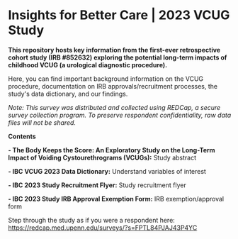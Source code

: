 # Insights for Better Care | 2023 VCUG Study

**This repository hosts key information from the first-ever retrospective cohort study (IRB #852632) exploring the potential long-term impacts of childhood VCUG (a urological diagnostic procedure).**

Here, you can find important background information on the VCUG procedure, documentation on IRB approvals/recruitment processes, the study's data dictionary, and our findings.

*Note: This survey was distributed and collected using REDCap, a secure survey collection program. To preserve respondent confidentiality, raw data files will not be shared.*

**Contents**

**- The Body Keeps the Score: An Exploratory Study on the Long-Term Impact of Voiding Cystourethrograms (VCUGs):** Study abstract

**- IBC VCUG 2023 Data Dictionary:** Understand variables of interest

**- IBC 2023 Study Recruitment Flyer:** Study recruitment flyer

**- IBC 2023 Study IRB Approval Exemption Form:** IRB exemption/approval form

Step through the study as if you were a respondent here: https://redcap.med.upenn.edu/surveys/?s=FPTL84PJAJ43P4YC

